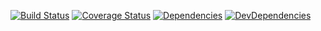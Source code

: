 
[![Build Status][build-image]][build-url] [![Coverage Status][coverage-image]][coverage-url] [![Dependencies][dependencies-image]][dependencies-url] [![DevDependencies][dev-dependencies-image]][dev-dependencies-url]

[build-image]: http://img.shields.io/travis/stdlib-js/stdlib/develop.svg
[build-url]: https://travis-ci.org/stdlib-js/stdlib

[coverage-image]: https://img.shields.io/codecov/c/github/stdlib-js/stdlib/develop.svg
[coverage-url]: https://codecov.io/github/stdlib-js/stdlib?branch=develop

[dependencies-image]: http://img.shields.io/david/stdlib-js/stdlib/develop.svg
[dependencies-url]: https://david-dm.org/stdlib-js/stdlib/develop

[dev-dependencies-image]: http://img.shields.io/david/dev/stdlib-js/stdlib/develop.svg
[dev-dependencies-url]: https://david-dm.org/stdlib-js/stdlib/develop#info=devDependencies`
